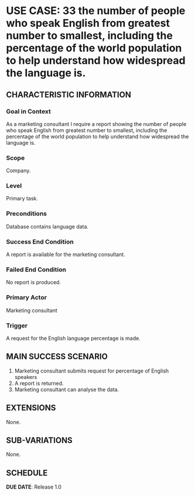 # USE CASE: 33 the number of people who speak English from greatest number to smallest, including the percentage of the world population to help understand how widespread the language is.
## CHARACTERISTIC INFORMATION

### Goal in Context

As a marketing consultant I require a report showing the number of people who speak English from greatest number to smallest, including the percentage of the world population to help understand how widespread the language is.
### Scope

Company.

### Level

Primary task.

### Preconditions

Database contains language data.

### Success End Condition

A report is available for the marketing consultant.

### Failed End Condition

No report is produced.

### Primary Actor

Marketing consultant

### Trigger

A request for the English language percentage is made.

## MAIN SUCCESS SCENARIO

1. Marketing consultant submits request for percentage of English speakers
2. A report is returned.
3. Marketing consultant can analyse the data.

## EXTENSIONS

None.

## SUB-VARIATIONS

None.

## SCHEDULE

**DUE DATE**: Release 1.0